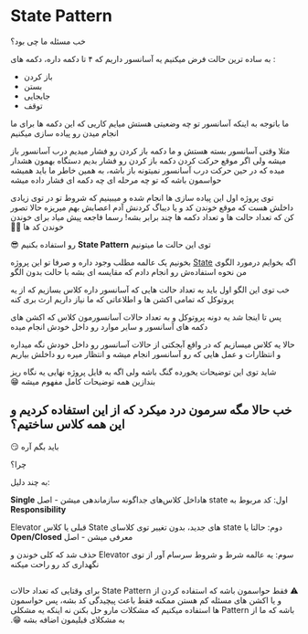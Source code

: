 # State Pattern

خب مسئله ما چی بود؟

به ساده ترین حالت فرض میکنیم یه آسانسور داریم که ۴ تا دکمه داره، دکمه های :
- باز کردن
- بستن
- جابجایی
- توقف

ما باتوجه به اینکه آسانسور تو چه وضعیتی هستش میایم کاریی که این دکمه ها برای ما انجام میدن رو پیاده سازی میکنیم

مثلا وقتی آسانسور بسته هستش و ما دکمه باز کردن رو فشار میدیم درب آسانسور باز میشه  ولی اگر موقع حرکت کردن دکمه باز کردن رو فشار بدیم دستگاه بهمون هشدار میده که در حین حرکت درب آسانسور نمیتونه باز باشه، به همین خاطر ما باید همیشه حواسمون باشه که تو چه مرحله ای چه دکمه ای فشار داده میشه

 توی پروژه اول این پیاده سازی ها انجام شده و میبینیم که شروط تو در توی‫ زیادی داخلش هست که موقع خوندن کد و یا دیباگ کردنش آدم اعصابش بهم میریزه حالا تصور کن که تعداد حالت ها و تعداد دکمه ها چند برابر بشه! رسما فاجعه پیش میاد برای خوندن خوندن کد ها 🤯🤬

توی این حالت ما میتونیم‫ **State Pattern** رو استفاده بکنیم 😎

اگه بخوایم درمورد الگوی‫ [State](https://en.wikipedia.org/wiki/State_pattern) بخونیم یک عالمه مطلب وجود داره و صرفا تو این پروژه من نحوه استفاده‌ش رو انجام دادم که مقایسه ای بشه با حالت بدون الگو

خب توی این الگو اول باید به تعداد حالت هایی که آسانسور داره کلاس بسازیم که از یه پروتوکل که تمامی اکشن ها و اطلاعاتی که ما نیاز داریم ارث بری کنه

پس تا اینجا شد یه دونه پروتوکل و به تعداد حالات آسانسورمون کلاس که اکشن های دکمه های آسانسور و سایر موارد رو داخل خودش انجام میده

حالا یه کلاس میسازیم  که در واقع آبجکتی از حالات آسانسور رو داخل خودش نگه میداره و انتظارات و عمل هایی که رو آسانسور انجام میشه و انتظار میره رو داخلش بیاریم

شاید توی این توضیحات یخورده گنگ باشه ولی اگه به فایل پروژه نهایی یه نگاه‫ ریز بندازین همه توضیحات کامل مفهوم میشه 😁


## خب حالا مگه سرمون درد میکرد که از این استفاده کردیم و این همه کلاس ساختیم؟
باید بگم آره‫ 😏

چرا؟

به چند دلیل:

اول: کد مربوط به‫ state هاداخل کلاس‌های جداگونه سازماندهی میشن - اصل **Single Responsibility**

دوم: حالتا یا‫ state های جدید، بدون تغییر توی کلاسای State قبلی یا کلاس Elevator معرفی میشن - اصل **Open/Closed** 

سوم: یه عالمه شرط و شروط سرسام آور از توی‫ Elevator حذف شد که کلی خوندن و نگهداری کد رو راحت میکنه

## 
 ‫⚠️ فقط حواسمون باشه که استفاده کردن از‫ State Pattern برای وقتایی که تعداد  حالات و یا اکشن های مسئله کم هستن ممکنه فقط باعث پیچیدگی کد بشه، پس حواسمون باشه که ما از Pattern ها استفاده میکنیم که مشکلات مارو حل بکنن نه اینکه یه مشکلی به مشکلای قبلیمون اضافه بشه 😁.
 
##
